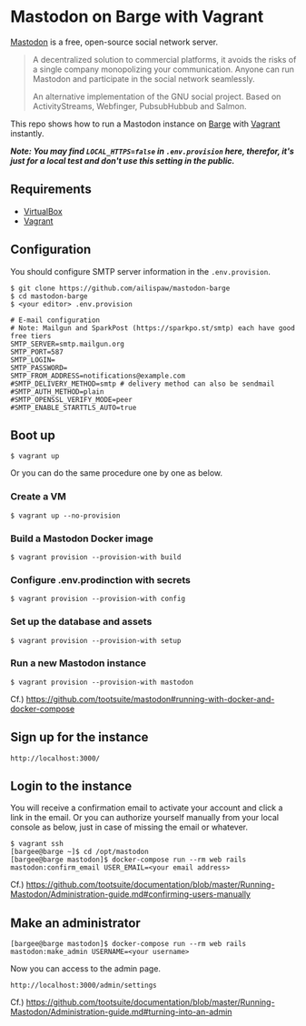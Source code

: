 # Mastodon on Barge with Vagrant

[Mastodon](https://github.com/tootsuite/mastodon) is a free, open-source social network server.
> A decentralized solution to commercial platforms, it avoids the risks of a single company monopolizing your communication. Anyone can run Mastodon and participate in the social network seamlessly.
>
> An alternative implementation of the GNU social project. Based on ActivityStreams, Webfinger, PubsubHubbub and Salmon.

This repo shows how to run a Mastodon instance on [Barge](https://atlas.hashicorp.com/ailispaw/boxes/barge) with [Vagrant](https://www.vagrantup.com/) instantly.

***Note: You may find `LOCAL_HTTPS=false` in `.env.provision` here, therefor, it's just for a local test and don't use this setting in the public.***

## Requirements

- [VirtualBox](https://www.virtualbox.org/)
- [Vagrant](https://www.vagrantup.com/)

## Configuration

You should configure SMTP server information in the `.env.provision`.

```
$ git clone https://github.com/ailispaw/mastodon-barge
$ cd mastodon-barge
$ <your editor> .env.provision
```

```
# E-mail configuration
# Note: Mailgun and SparkPost (https://sparkpo.st/smtp) each have good free tiers
SMTP_SERVER=smtp.mailgun.org
SMTP_PORT=587
SMTP_LOGIN=
SMTP_PASSWORD=
SMTP_FROM_ADDRESS=notifications@example.com
#SMTP_DELIVERY_METHOD=smtp # delivery method can also be sendmail
#SMTP_AUTH_METHOD=plain
#SMTP_OPENSSL_VERIFY_MODE=peer
#SMTP_ENABLE_STARTTLS_AUTO=true
```

## Boot up

```
$ vagrant up
```

Or you can do the same procedure one by one as below.

### Create a VM
```
$ vagrant up --no-provision
```

### Build a Mastodon Docker image
```
$ vagrant provision --provision-with build
```

### Configure .env.prodinction with secrets
```
$ vagrant provision --provision-with config
```

### Set up the database and assets
```
$ vagrant provision --provision-with setup
```

### Run a new Mastodon instance
```
$ vagrant provision --provision-with mastodon
```

Cf.) https://github.com/tootsuite/mastodon#running-with-docker-and-docker-compose

## Sign up for the instance
```
http://localhost:3000/
```

## Login to the instance

You will receive a confirmation email to activate your account and click a link in the email.
Or you can authorize yourself manually from your local console as below, just in case of missing the email or whatever.

```
$ vagrant ssh
[bargee@barge ~]$ cd /opt/mastodon
[bargee@barge mastodon]$ docker-compose run --rm web rails mastodon:confirm_email USER_EMAIL=<your email address>
```

Cf.) https://github.com/tootsuite/documentation/blob/master/Running-Mastodon/Administration-guide.md#confirming-users-manually

## Make an administrator

```
[bargee@barge mastodon]$ docker-compose run --rm web rails mastodon:make_admin USERNAME=<your username>
```

Now you can access to the admin page.
```
http://localhost:3000/admin/settings
```

Cf.) https://github.com/tootsuite/documentation/blob/master/Running-Mastodon/Administration-guide.md#turning-into-an-admin
